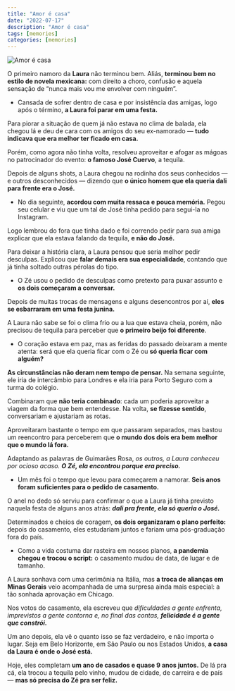 ```yaml
---
title: "Amor é casa"
date: "2022-07-17"
description: "Amor é casa"
tags: [memories]
categories: [memories]
---
```


![Amor é casa](https://i1.wp.com/img.freepik.com/vetores-premium/esboco-de-um-casal-apaixonado-sorrindo-arte-de-linha-em-estilo-minimalista-arte-moderna_348404-494.jpg?resize=400,255)

O primeiro namoro da **Laura** não terminou bem. Aliás, **terminou bem no estilo de novela mexicana:** com direito a choro, confusão e aquela sensação de “nunca mais vou me envolver com ninguém”.

-   Cansada de sofrer dentro de casa e por insistência das amigas, logo após o término, **a Laura foi parar em uma festa.**

Para piorar a situação de quem já não estava no clima de balada, ela chegou lá e deu de cara com os amigos do seu ex-namorado — **tudo indicava que era melhor ter ficado em casa.**

Porém, como agora não tinha volta, resolveu aproveitar e afogar as mágoas no patrocinador do evento: **o famoso José Cuervo**, a tequila.

Depois de alguns shots, a Laura chegou na rodinha dos seus conhecidos — e outros desconhecidos — dizendo que **o único homem que ela queria dali para frente era o José.**

-   No dia seguinte, **acordou com muita ressaca e pouca memória.** Pegou seu celular e viu que um tal de José tinha pedido para segui-la no Instagram.

Logo lembrou do fora que tinha dado e foi correndo pedir para sua amiga explicar que ela estava falando da tequila, **e não do José.**

Para deixar a história clara, a Laura pensou que seria melhor pedir desculpas. Explicou que **falar demais era sua especialidade**, contando que já tinha soltado outras pérolas do tipo.

-   O Zé usou o pedido de desculpas como pretexto para puxar assunto e **os dois começaram a conversar.**

Depois de muitas trocas de mensagens e alguns desencontros por aí, **eles se esbarraram em uma festa junina.**

A Laura não sabe se foi o clima frio ou a lua que estava cheia, porém, não precisou de tequila para perceber que **o primeiro beijo foi diferente**.

-   O coração estava em paz, mas as feridas do passado deixaram a mente atenta: será que ela queria ficar com o Zé ou **só queria ficar com alguém?**

**As circunstâncias não deram nem tempo de pensar.** Na semana seguinte, ele iria de intercâmbio para Londres e ela iria para Porto Seguro com a turma do colégio.

Combinaram que **não teria combinado**: cada um poderia aproveitar a viagem da forma que bem entendesse. Na volta, **se fizesse sentido**, conversariam e ajustariam as rotas.

Aproveitaram bastante o tempo em que passaram separados, mas bastou um reencontro para perceberem que **o mundo dos dois era bem melhor que o mundo lá fora.**

Adaptando as palavras de Guimarães Rosa, _os outros, a Laura conheceu por ocioso acaso._ **_O Zé, ela encontrou porque era preciso._**

-   Um mês foi o tempo que levou para começarem a namorar. **Seis anos foram suficientes para o pedido de casamento.**

O anel no dedo só serviu para confirmar o que a Laura já tinha previsto naquela festa de alguns anos atrás: **_dali pra frente, ela só queria o José._**

Determinados e cheios de coragem, **os dois organizaram o plano perfeito:** depois do casamento, eles estudariam juntos e fariam uma pós-graduação fora do país.

-   Como a vida costuma dar rasteira em nossos planos, **a pandemia chegou e trocou o script:** o casamento mudou de data, de lugar e de tamanho.

A Laura sonhava com uma cerimônia na Itália, mas **a troca de alianças em Minas Gerais** veio acompanhada de uma surpresa ainda mais especial: a tão sonhada aprovação em Chicago.

Nos votos do casamento, ela escreveu que _dificuldades a gente enfrenta, imprevistos a gente contorna e, no final das contas,_ **_felicidade é a gente que constrói._**

Um ano depois, ela vê o quanto isso se faz verdadeiro, e não importa o lugar. Seja em Belo Horizonte, em São Paulo ou nos Estados Unidos, **a casa da Laura é onde o José está.**

Hoje, eles completam **um ano de casados e quase 9 anos juntos.** De lá pra cá, ela trocou a tequila pelo vinho, mudou de cidade, de carreira e de país — **mas só precisa do Zé pra ser feliz.**